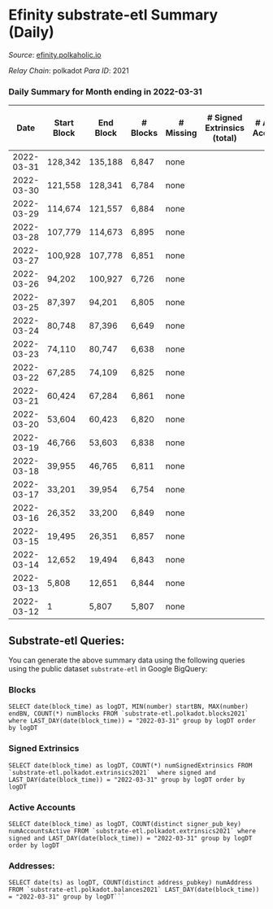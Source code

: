 # Efinity substrate-etl Summary (Daily)

_Source_: [efinity.polkaholic.io](https://efinity.polkaholic.io)

*Relay Chain*: polkadot
*Para ID*: 2021



### Daily Summary for Month ending in 2022-03-31


| Date | Start Block | End Block | # Blocks | # Missing | # Signed Extrinsics (total) | # Active Accounts | # Addresses with Balances | # Events | # Transfers | # XCM Transfers In | # XCM Transfers Out |
| ---- | ----------- | --------- | -------- | --------- | --------------------------- | ----------------- | ------------------------- | -------- | ----------- | ------------------ | ------------------- |
| 2022-03-31 | 128,342 | 135,188 | 6,847 | none  |  |  | 3 | 20,577 |   |   |   |
| 2022-03-30 | 121,558 | 128,341 | 6,784 | none  |  |  | 3 | 20,385 |   |   |   |
| 2022-03-29 | 114,674 | 121,557 | 6,884 | none  |  |  | 3 | 20,685 |   |   |   |
| 2022-03-28 | 107,779 | 114,673 | 6,895 | none  |  |  | 3 | 20,721 |   |   |   |
| 2022-03-27 | 100,928 | 107,778 | 6,851 | none  |  |  | 3 | 20,586 |   |   |   |
| 2022-03-26 | 94,202 | 100,927 | 6,726 | none  |  |  | 3 | 20,211 |   |   |   |
| 2022-03-25 | 87,397 | 94,201 | 6,805 | none  |  |  | 3 | 20,451 |   |   |   |
| 2022-03-24 | 80,748 | 87,396 | 6,649 | none  |  |  | 3 | 19,980 |   |   |   |
| 2022-03-23 | 74,110 | 80,747 | 6,638 | none  |  |  | 3 | 19,947 |   |   |   |
| 2022-03-22 | 67,285 | 74,109 | 6,825 | none  |  |  | 3 | 20,508 |   |   |   |
| 2022-03-21 | 60,424 | 67,284 | 6,861 | none  |  |  | 3 | 20,619 |   |   |   |
| 2022-03-20 | 53,604 | 60,423 | 6,820 | none  |  |  | 3 | 20,493 |   |   |   |
| 2022-03-19 | 46,766 | 53,603 | 6,838 | none  |  |  | 3 | 20,550 |   |   |   |
| 2022-03-18 | 39,955 | 46,765 | 6,811 | none  |  |  | 3 | 20,466 |   |   |   |
| 2022-03-17 | 33,201 | 39,954 | 6,754 | none  |  |  | 3 | 20,295 |   |   |   |
| 2022-03-16 | 26,352 | 33,200 | 6,849 | none  |  |  | 3 | 20,583 |   |   |   |
| 2022-03-15 | 19,495 | 26,351 | 6,857 | none  |  |  | 3 | 20,604 |   |   |   |
| 2022-03-14 | 12,652 | 19,494 | 6,843 | none  |  |  | 3 | 20,562 |   |   |   |
| 2022-03-13 | 5,808 | 12,651 | 6,844 | none  |  |  | 3 | 20,568 |   |   |   |
| 2022-03-12 | 1 | 5,807 | 5,807 | none  |  |  | 3 | 17,448 |   |   |   |

## Substrate-etl Queries:
You can generate the above summary data using the following queries using the public dataset `substrate-etl` in Google BigQuery:


### Blocks
```
SELECT date(block_time) as logDT, MIN(number) startBN, MAX(number) endBN, COUNT(*) numBlocks FROM `substrate-etl.polkadot.blocks2021`  where LAST_DAY(date(block_time)) = "2022-03-31" group by logDT order by logDT
```


### Signed Extrinsics
```
SELECT date(block_time) as logDT, COUNT(*) numSignedExtrinsics FROM `substrate-etl.polkadot.extrinsics2021`  where signed and LAST_DAY(date(block_time)) = "2022-03-31" group by logDT order by logDT
```


### Active Accounts
```
SELECT date(block_time) as logDT, COUNT(distinct signer_pub_key) numAccountsActive FROM `substrate-etl.polkadot.extrinsics2021` where signed and LAST_DAY(date(block_time)) = "2022-03-31" group by logDT order by logDT
```


### Addresses:
```
SELECT date(ts) as logDT, COUNT(distinct address_pubkey) numAddress FROM `substrate-etl.polkadot.balances2021` LAST_DAY(date(block_time)) = "2022-03-31" group by logDT```


